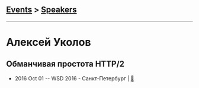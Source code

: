## [Events](../README.md) > [Speakers](../speakers.md)
---

# Алексей Уколов

## Обманчивая простота HTTP&#x2F;2
- 2016 Oct 01 -- WSD 2016 - Санкт-Петербург  | [:notebook:](https://wsd.events/2016/10/01/pres/http2-simplicity/)  
